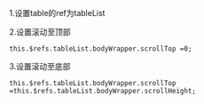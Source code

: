 1.设置table的ref为tableList
 
2.设置滚动至顶部

```vue
this.$refs.tableList.bodyWrapper.scrollTop =0;
```

3.设置滚动至底部

```vue
this.$refs.tableList.bodyWrapper.scrollTop =this.$refs.tableList.bodyWrapper.scrollHeight;
```
